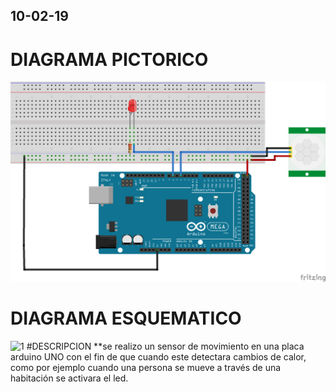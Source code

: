 ## 10-02-19

# DIAGRAMA PICTORICO

![1](https://github.com/angiediaz1102/02Grupo/blob/master/imagenes/bb.png) 

# DIAGRAMA ESQUEMATICO
![1](https://github.com/angiediaz1102/02Grupo/blob/master/imagenes/esquem%C3%A1tico.png) 
#DESCRIPCION
**se realizo un sensor de movimiento en una placa arduino UNO con el fin de que cuando este detectara cambios de calor, como por ejemplo cuando una persona se mueve a través de una habitación se activara el led.

